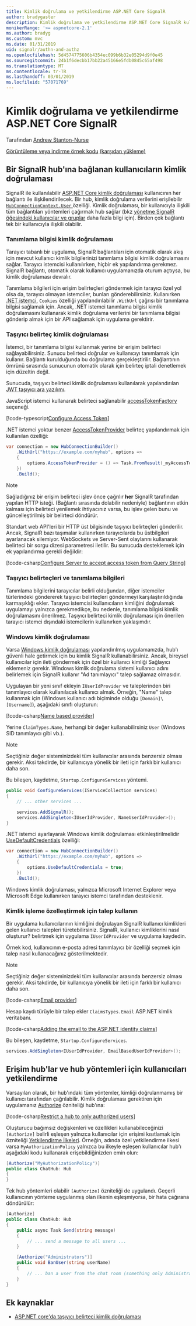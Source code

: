 ```yaml
---
title: Kimlik doğrulama ve yetkilendirme ASP.NET Core SignalR
author: bradygaster
description: Kimlik doğrulama ve yetkilendirme ASP.NET Core SignalR kullanmayı öğrenin.
monikerRange: '>= aspnetcore-2.1'
ms.author: bradyg
ms.custom: mvc
ms.date: 01/31/2019
uid: signalr/authn-and-authz
ms.openlocfilehash: 5d4574775606b4354ec099b6b32e05294d9f0e45
ms.sourcegitcommit: 24b1f6decbb17bb22a45166e5fdb0845c65af498
ms.translationtype: MT
ms.contentlocale: tr-TR
ms.lasthandoff: 03/01/2019
ms.locfileid: "57071769"
---
```

# <a name="authentication-and-authorization-in-aspnet-core-signalr"></a>Kimlik doğrulama ve yetkilendirme ASP.NET Core SignalR

Tarafından [Andrew Stanton-Nurse](https://twitter.com/anurse)

[Görüntüleme veya indirme örnek kodu](https://github.com/aspnet/Docs/tree/master/aspnetcore/signalr/authn-and-authz/sample/) [(karşıdan yükleme)](xref:index#how-to-download-a-sample)

## <a name="authenticate-users-connecting-to-a-signalr-hub"></a>Bir SignalR hub'ına bağlanan kullanıcıların kimlik doğrulaması

SignalR ile kullanılabilir [ASP.NET Core kimlik doğrulaması](xref:security/authentication/identity) kullanıcının her bağlantı ile ilişkilendirilecek. Bir hub, kimlik doğrulama verilerini erişilebilir [ `HubConnectionContext.User` ](/dotnet/api/microsoft.aspnetcore.signalr.hubconnectioncontext.user) özelliği. Kimlik doğrulaması, bir kullanıcıyla ilişkili tüm bağlantıları yöntemleri çağırmak hub sağlar (bkz [yönetme SignalR öğesindeki kullanıcılar ve gruplar](xref:signalr/groups) daha fazla bilgi için). Birden çok bağlantı tek bir kullanıcıyla ilişkili olabilir.

### <a name="cookie-authentication"></a>Tanımlama bilgisi kimlik doğrulaması

Tarayıcı tabanlı bir uygulama, SignalR bağlantıları için otomatik olarak akış için mevcut kullanıcı kimlik bilgilerinizi tanımlama bilgisi kimlik doğrulamasını sağlar. Tarayıcı istemcisi kullanılırken, hiçbir ek yapılandırma gerekmez. SignalR bağlantı, otomatik olarak kullanıcı uygulamanızda oturum açtıysa, bu kimlik doğrulaması devralır.

Tanımlama bilgileri için erişim belirteçleri göndermek için tarayıcı özel yol olsa da, tarayıcı olmayan istemciler, bunları gönderebilirsiniz. Kullanırken [.NET istemci](xref:signalr/dotnet-client), `Cookies` özelliği yapılandırılabilir `.WithUrl` çağrısı bir tanımlama bilgisi sağlamak için. Ancak, .NET istemci tanımlama bilgisi kimlik doğrulamasını kullanarak kimlik doğrulama verilerini bir tanımlama bilgisi gönderip almak için bir API sağlamak için uygulama gerektirir.

### <a name="bearer-token-authentication"></a>Taşıyıcı belirteç kimlik doğrulaması

İstemci, bir tanımlama bilgisi kullanmak yerine bir erişim belirteci sağlayabilirsiniz. Sunucu belirteci doğrular ve kullanıcıyı tanımlamak için kullanır. Bağlantı kurulduğunda bu doğrulama gerçekleştirilir. Bağlantının ömrünü sırasında sunucunun otomatik olarak için belirteç iptali denetlemek için düzeltin değil.

Sunucuda, taşıyıcı belirteci kimlik doğrulaması kullanılarak yapılandırılan [JWT taşıyıcı ara yazılımı](/dotnet/api/microsoft.extensions.dependencyinjection.jwtbearerextensions.addjwtbearer).

JavaScript istemci kullanarak belirteci sağlanabilir [accessTokenFactory](xref:signalr/configuration#configure-bearer-authentication) seçeneği.

[!code-typescript[Configure Access Token](authn-and-authz/sample/wwwroot/js/chat.ts?range=63-65)]

.NET istemci yoktur benzer [AccessTokenProvider](xref:signalr/configuration#configure-bearer-authentication) belirteç yapılandırmak için kullanılan özelliği:

```csharp
var connection = new HubConnectionBuilder()
    .WithUrl("https://example.com/myhub", options =>
    { 
        options.AccessTokenProvider = () => Task.FromResult(_myAccessToken);
    })
    .Build();
```

> [!NOTE]
> Sağladığınız bir erişim belirteci işlev önce çağrılır **her** SignalR tarafından yapılan HTTP isteği. (Bağlantı sırasında dolabilir nedeniyle) bağlantının etkin kalması için belirteci yenilemek ihtiyacınız varsa, bu işlev gelen bunu ve güncelleştirilmiş bir belirteci döndürür.

Standart web API'leri bir HTTP üst bilgisinde taşıyıcı belirteçleri gönderilir. Ancak, SignalR bazı taşımalar kullanırken tarayıcılarda bu üstbilgileri ayarlanacak silemiyor. WebSockets ve Server-Sent olaylarını kullanarak belirteci bir sorgu dizesi parametresi iletilir. Bu sunucuda desteklemek için ek yapılandırma gerekli değildir:

[!code-csharp[Configure Server to accept access token from Query String](authn-and-authz/sample/Startup.cs?name=snippet)]

### <a name="cookies-vs-bearer-tokens"></a>Taşıyıcı belirteçleri ve tanımlama bilgileri 

Tanımlama bilgilerini tarayıcılar belirli olduğundan, diğer istemciler türlerindeki göndererek taşıyıcı belirteçleri göndermeyi karşılaştırıldığında karmaşıklığı ekler. Tarayıcı istemcisi kullanıcıların kimliğini doğrulamak uygulamayı yalnızca gerekmedikçe, bu nedenle, tanımlama bilgisi kimlik doğrulamasını önerilmez. Taşıyıcı belirteci kimlik doğrulaması için önerilen tarayıcı istemci dışındaki istemcilerin kullanırken yaklaşımdır.

### <a name="windows-authentication"></a>Windows kimlik doğrulaması

Varsa [Windows kimlik doğrulaması](xref:security/authentication/windowsauth) yapılandırılmış uygulamanızda, hub'ı güvenli hale getirmek için bu kimlik SignalR kullanabilirsiniz. Ancak, bireysel kullanıcılar için ileti göndermek için özel bir kullanıcı kimliği Sağlayıcı eklemeniz gerekir. Windows kimlik doğrulama sistemi kullanıcı adını belirlemek için SignalR kullanır "Ad tanımlayıcı" talep sağlamaz olmasıdır.

Uygulayan bir yeni sınıf ekleyin `IUserIdProvider` ve taleplerinden biri tanımlayıcı olarak kullanılacak kullanıcı almak. Örneğin, "Name" talep kullanmak için (Windows kullanıcı adı biçiminde olduğu `[Domain]\[Username]`), aşağıdaki sınıfı oluşturun:

[!code-csharp[Name based provider](authn-and-authz/sample/nameuseridprovider.cs?name=NameUserIdProvider)]

Yerine `ClaimTypes.Name`, herhangi bir değer kullanabilirsiniz `User` (Windows SID tanımlayıcı gibi vb.).

> [!NOTE]
> Seçtiğiniz değer sisteminizdeki tüm kullanıcılar arasında benzersiz olması gerekir. Aksi takdirde, bir kullanıcıya yönelik bir ileti için farklı bir kullanıcı daha son.

Bu bileşen, kaydetme, `Startup.ConfigureServices` yöntemi.

```csharp
public void ConfigureServices(IServiceCollection services)
{
    // ... other services ...

    services.AddSignalR();
    services.AddSingleton<IUserIdProvider, NameUserIdProvider>();
}
```

.NET istemci ayarlayarak Windows kimlik doğrulaması etkinleştirilmelidir [UseDefaultCredentials](/dotnet/api/microsoft.aspnetcore.http.connections.client.httpconnectionoptions.usedefaultcredentials) özelliği:

```csharp
var connection = new HubConnectionBuilder()
    .WithUrl("https://example.com/myhub", options =>
    {
        options.UseDefaultCredentials = true;
    })
    .Build();
```

Windows kimlik doğrulaması, yalnızca Microsoft Internet Explorer veya Microsoft Edge kullanırken tarayıcı istemci tarafından desteklenir.

### <a name="use-claims-to-customize-identity-handling"></a>Kimlik işleme özelleştirmek için talep kullanın

Bir uygulama kullanıcılarının kimliğini doğrulayan SignalR kullanıcı kimlikleri gelen kullanıcı talepleri türetebilirsiniz. SignalR, kullanıcı kimliklerini nasıl oluşturur? belirtmek için uygulama `IUserIdProvider` ve uygulama kaydedin.

Örnek kod, kullanıcının e-posta adresi tanımlayıcı bir özelliği seçmek için talep nasıl kullanacağınız gösterilmektedir. 

> [!NOTE]
> Seçtiğiniz değer sisteminizdeki tüm kullanıcılar arasında benzersiz olması gerekir. Aksi takdirde, bir kullanıcıya yönelik bir ileti için farklı bir kullanıcı daha son.

[!code-csharp[Email provider](authn-and-authz/sample/EmailBasedUserIdProvider.cs?name=EmailBasedUserIdProvider)]

Hesap kaydı türüyle bir talep ekler `ClaimsTypes.Email` ASP.NET kimlik veritabanı.

[!code-csharp[Adding the email to the ASP.NET identity claims](authn-and-authz/sample/pages/account/Register.cshtml.cs?name=AddEmailClaim)]

Bu bileşen, kaydetme, `Startup.ConfigureServices`.

```csharp
services.AddSingleton<IUserIdProvider, EmailBasedUserIdProvider>();
```

## <a name="authorize-users-to-access-hubs-and-hub-methods"></a>Erişim hub'lar ve hub yöntemleri için kullanıcıları yetkilendirme

Varsayılan olarak, bir hub'ındaki tüm yöntemler, kimliği doğrulanmamış bir kullanıcı tarafından çağrılabilir. Kimlik doğrulaması gerektiren için uygulamanız [Authorize](/dotnet/api/microsoft.aspnetcore.authorization.authorizeattribute) özniteliği hub'ına:

[!code-csharp[Restrict a hub to only authorized users](authn-and-authz/sample/Hubs/ChatHub.cs?range=8-10,32)]

Oluşturucu bağımsız değişkenleri ve özellikleri kullanabileceğinizi `[Authorize]` belirli eşleşen yalnızca kullanıcılar için erişimi kısıtlamak için özniteliği [Yetkilendirme İlkeleri](xref:security/authorization/policies). Örneğin, adında özel yetkilendirme ilkesi varsa `MyAuthorizationPolicy` yalnızca bu ilkeyle eşleşen kullanıcılar hub'ı aşağıdaki kodu kullanarak erişebildiğinizden emin olun:

```csharp
[Authorize("MyAuthorizationPolicy")]
public class ChatHub: Hub
{
}
```

Tek hub yöntemleri olabilir `[Authorize]` özniteliği de uygulandı. Geçerli kullanıcının yönteme uygulanmış olan ilkenin eşleşmiyorsa, bir hata çağırana döndürülür:

```csharp
[Authorize]
public class ChatHub: Hub
{
    public async Task Send(string message)
    {
        // ... send a message to all users ...
    }

    [Authorize("Administrators")]
    public void BanUser(string userName)
    {
        // ... ban a user from the chat room (something only Administrators can do) ...
    }
}
```

## <a name="additional-resources"></a>Ek kaynaklar

* [ASP.NET core'da taşıyıcı belirteci kimlik doğrulaması](https://blogs.msdn.microsoft.com/webdev/2016/10/27/bearer-token-authentication-in-asp-net-core/)
